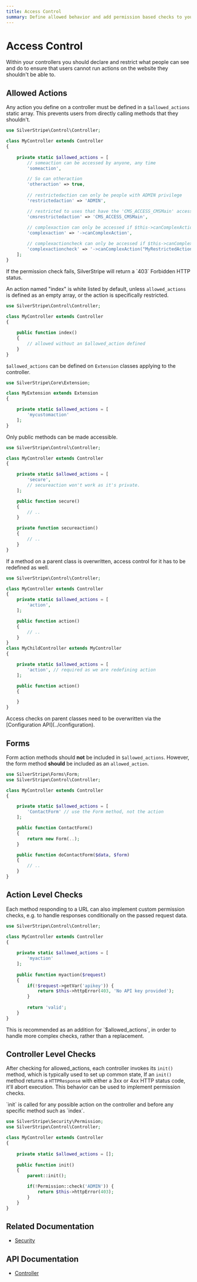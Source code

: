 ```yaml
---
title: Access Control
summary: Define allowed behavior and add permission based checks to your Controllers.
---
```


# Access Control

Within your controllers you should declare and restrict what people can see and do to ensure that users cannot run 
actions on the website they shouldn't be able to. 

## Allowed Actions

Any action you define on a controller must be defined in a `$allowed_actions` static array. This prevents users from
directly calling methods that they shouldn't.

```php
use SilverStripe\Control\Controller;

class MyController extends Controller 
{
    
    private static $allowed_actions = [
        // someaction can be accessed by anyone, any time
        'someaction', 

        // So can otheraction
        'otheraction' => true, 
        
        // restrictedaction can only be people with ADMIN privilege
        'restrictedaction' => 'ADMIN', 

        // restricted to uses that have the 'CMS_ACCESS_CMSMain' access
        'cmsrestrictedaction' => 'CMS_ACCESS_CMSMain',
        
        // complexaction can only be accessed if $this->canComplexAction() returns true.
        'complexaction' => '->canComplexAction',

        // complexactioncheck can only be accessed if $this->canComplexAction("MyRestrictedAction", false, 42) is true.
        'complexactioncheck' => '->canComplexAction("MyRestrictedAction", false, 42)',
    ];
}
```

<div class="info">
If the permission check fails, SilverStripe will return a `403` Forbidden HTTP status.
</div>

An action named "index" is white listed by default, unless `allowed_actions` is defined as an empty array, or the action 
is specifically restricted.

```php
use SilverStripe\Control\Controller;
 
class MyController extends Controller 
{

    public function index() 
    {
        // allowed without an $allowed_action defined
    }
}
```

`$allowed_actions` can be defined on `Extension` classes applying to the controller.

```php
use SilverStripe\Core\Extension;

class MyExtension extends Extension 
{

    private static $allowed_actions = [
        'mycustomaction'
    ];
}
```

Only public methods can be made accessible.

```php
use SilverStripe\Control\Controller;

class MyController extends Controller 
{

    private static $allowed_actions = [
        'secure',
        // secureaction won't work as it's private.
    ];

    public function secure() 
    {
        // ..
    }

    private function secureaction() 
    {
        // ..
    }
}

```

If a method on a parent class is overwritten, access control for it has to be redefined as well.

```php
use SilverStripe\Control\Controller;

class MyController extends Controller 
{
    private static $allowed_actions = [
        'action',
    ];

    public function action() 
    {
        // ..
    }
}
class MyChildController extends MyController 
{

    private static $allowed_actions = [
        'action', // required as we are redefining action
    ];

    public function action() 
    {

    }
}

```

<div class="notice" markdown="1">
Access checks on parent classes need to be overwritten via the [Configuration API](../configuration).
</div>

## Forms

Form action methods should **not** be included in `$allowed_actions`. However, the form method **should** be included 
as an `allowed_action`.

```php
use SilverStripe\Forms\Form;
use SilverStripe\Control\Controller;

class MyController extends Controller 
{

    private static $allowed_actions = [
        'ContactForm' // use the Form method, not the action
    ];

    public function ContactForm() 
    {
        return new Form(..);
    }

    public function doContactForm($data, $form) 
    {
        // ..
    }
}

```

## Action Level Checks

Each method responding to a URL can also implement custom permission checks, e.g. to handle responses conditionally on 
the passed request data.

```php
use SilverStripe\Control\Controller;

class MyController extends Controller 
{
    
    private static $allowed_actions = [
        'myaction'
    ];
    
    public function myaction($request) 
    {
        if(!$request->getVar('apikey')) {
            return $this->httpError(403, 'No API key provided');
        } 
            
        return 'valid';
    }
}

```

<div class="notice" markdown="1">
This is recommended as an addition for `$allowed_actions`, in order to handle more complex checks, rather than a 
replacement.
</div>

## Controller Level Checks

After checking for allowed_actions, each controller invokes its `init()` method, which is typically used to set up 
common state, If an `init()` method returns a `HTTPResponse` with either a 3xx or 4xx HTTP status code, it'll abort 
execution. This behavior can be used to implement permission checks.

<div class="info" markdown="1">
`init` is called for any possible action on the controller and before any specific method such as `index`.
</div>

```php
use SilverStripe\Security\Permission;
use SilverStripe\Control\Controller;

class MyController extends Controller 
{
    
    private static $allowed_actions = [];
    
    public function init() 
    {
        parent::init();

        if(!Permission::check('ADMIN')) {
            return $this->httpError(403);
        }
    }
}
```

## Related Documentation

* [Security](../security)

## API Documentation

* [Controller](api:SilverStripe\Control\Controller)
